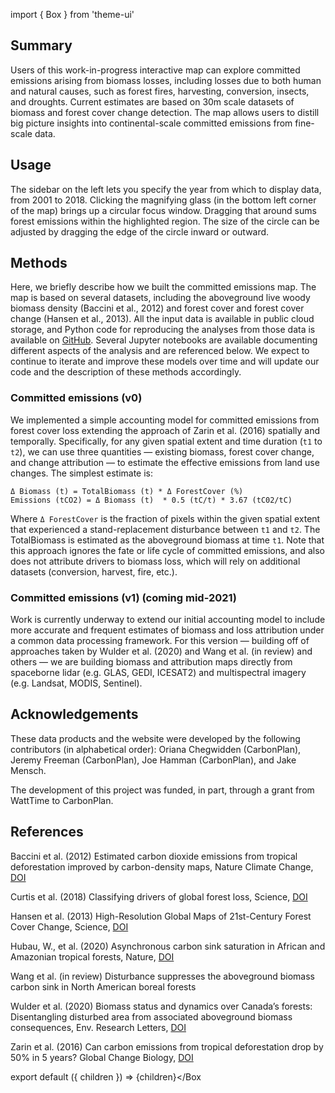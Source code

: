 import { Box } from 'theme-ui'

## Summary

Users of this work-in-progress interactive map can explore committed emissions arising from biomass losses, including losses due to both human and natural causes, such as forest fires, harvesting, conversion, insects, and droughts. Current estimates are based on 30m scale datasets of biomass and forest cover change detection. The map allows users to distill big picture insights into continental-scale committed emissions from fine-scale data.

## Usage

The sidebar on the left lets you specify the year from which to display data, from 2001 to 2018. Clicking the magnifying glass (in the bottom left corner of the map) brings up a circular focus window. Dragging that around sums forest emissions within the highlighted region. The size of the circle can be adjusted by dragging the edge of the circle inward or outward.

## Methods

Here, we briefly describe how we built the committed emissions map. The map is based on several datasets, including the aboveground live woody biomass density (Baccini et al., 2012) and forest cover and forest cover change (Hansen et al., 2013). All the input data is available in public cloud storage, and Python code for reproducing the analyses from those data is available on [GitHub](https://github.com/carbonplan/forest-emissions-tracking). Several Jupyter notebooks are available documenting different aspects of the analysis and are referenced below. We expect to continue to iterate and improve these models over time and will update our code and the description of these methods accordingly.

### Committed emissions (v0)

We implemented a simple accounting model for committed emissions from forest cover loss extending the approach of Zarin et al. (2016) spatially and temporally. Specifically, for any given spatial extent and time duration (`t1` to `t2`), we can use three quantities — existing biomass, forest cover change, and change attribution — to estimate the effective emissions from land use changes. The simplest estimate is:

```
Δ Biomass (t) = TotalBiomass (t) * Δ ForestCover (%)
Emissions (tCO2) = Δ Biomass (t)  * 0.5 (tC/t) * 3.67 (tC02/tC)
```

Where `Δ ForestCover` is the fraction of pixels within the given spatial extent that experienced a stand-replacement disturbance between `t1` and `t2`. The TotalBiomass is estimated as the aboveground biomass at time `t1`. Note that this approach ignores the fate or life cycle of committed emissions, and also does not attribute drivers to biomass loss, which will rely on additional datasets (conversion, harvest, fire, etc.).

### Committed emissions (v1) (coming mid-2021)

Work is currently underway to extend our initial accounting model to include more accurate and frequent estimates of biomass and loss attribution under a common data processing framework. For this version — building off of approaches taken by Wulder et al. (2020) and Wang et al. (in review) and others — we are building biomass and attribution maps directly from spaceborne lidar (e.g. GLAS, GEDI, ICESAT2) and multispectral imagery (e.g. Landsat, MODIS, Sentinel).

## Acknowledgements

These data products and the website were developed by the following contributors (in alphabetical order): Oriana Chegwidden (CarbonPlan), Jeremy Freeman (CarbonPlan), Joe Hamman (CarbonPlan), and Jake Mensch.

The development of this project was funded, in part, through a grant from WattTime to CarbonPlan.

## References

Baccini et al. (2012) Estimated carbon dioxide emissions from tropical deforestation improved by carbon-density maps, Nature Climate Change, [DOI](https://doi.org/10.1038/nclimate1354)

Curtis et al. (2018) Classifying drivers of global forest loss, Science, [DOI](https://doi.org/10.1126/science.aau3445)

Hansen et al. (2013) High-Resolution Global Maps of 21st-Century Forest Cover Change, Science, [DOI](https://doi.org/10.1126/science.1244693)

Hubau, W., et al. (2020) Asynchronous carbon sink saturation in African and Amazonian tropical forests, Nature, [DOI](10.1038/s41586-020-2035-0)

Wang et al. (in review) Disturbance suppresses the aboveground biomass carbon sink in North American boreal forests

Wulder et al. (2020) Biomass status and dynamics over Canada’s forests: Disentangling disturbed area from associated aboveground biomass consequences, Env. Research Letters, [DOI](https://doi.org/10.1088/1748-9326/ab8b11)

Zarin et al. (2016) Can carbon emissions from tropical deforestation drop by 50% in 5 years? Global Change Biology, [DOI](https://doi.org/10.1111/gcb.13153)

export default ({ children }) => <Box>{children}</Box

>

